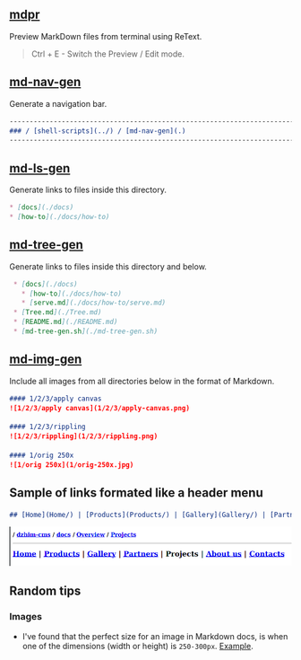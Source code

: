 ## [mdpr](https://github.com/janis-rullis/shell-scripts/blob/master/mdpr.sh)

Preview MarkDown files from terminal using ReText.

> Ctrl + E - Switch the Preview / Edit mode.

##  [md-nav-gen](https://github.com/janis-rullis/shell-scripts/tree/master/md-nav-gen)

Generate a navigation bar.

```markdown
-----------------------------------------------------------------------------------
### / [shell-scripts](../) / [md-nav-gen](.)
-----------------------------------------------------------------------------------
```

## [md-ls-gen](https://github.com/janis-rullis/shell-scripts/tree/master/md-ls-gen)

Generate links to files inside this directory.

```markdown
* [docs](./docs)
* [how-to](./docs/how-to)
```

## [md-tree-gen](https://github.com/janis-rullis/shell-scripts/tree/master/md-tree-gen)

Generate links to files inside this directory and below.

```markdown
 * [docs](./docs)
   * [how-to](./docs/how-to)
   * [serve.md](./docs/how-to/serve.md)
 * [Tree.md](./Tree.md)
 * [README.md](./README.md)
 * [md-tree-gen.sh](./md-tree-gen.sh)
```

## [md-img-gen](https://github.com/janis-rullis/shell-scripts/tree/master/md-img-gen)

Include all images from all directories below in the format of Markdown.

```markdown
#### 1/2/3/apply canvas
![1/2/3/apply canvas](1/2/3/apply-canvas.png)

#### 1/2/3/rippling
![1/2/3/rippling](1/2/3/rippling.png)

#### 1/orig 250x
![1/orig 250x](1/orig-250x.jpg)
```

## Sample of links formated like a header menu

```markdown
## [Home](Home/) | [Products](Products/) | [Gallery](Gallery/) | [Partners](Partners/) | Projects | [About us](About-us/) | [Contacts](Contacts/)
```

![image](images/header-menu.png)

## Random tips

### Images

* I've found that the perfect size for an image in Markdown docs, is when one of
 the dimensions (width or height) is `250-300px`. [Example](https://github.com/janis-rullis/construction/blob/master/Door-locks.md).
